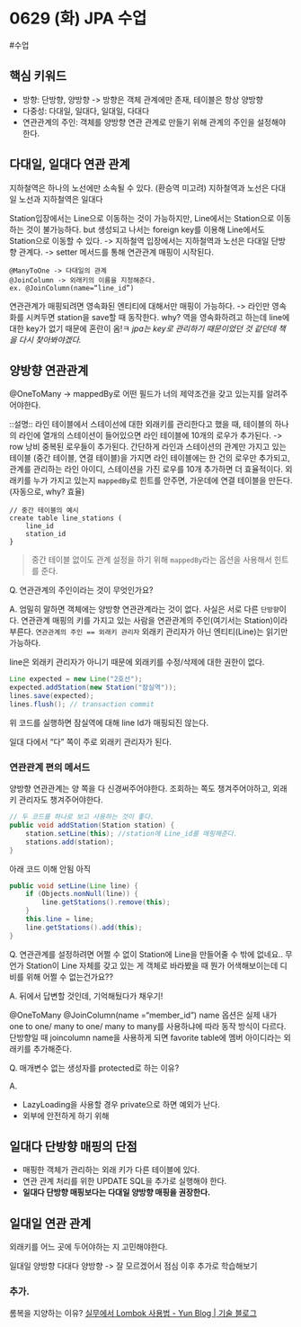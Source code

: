 # 0629 (화) JPA 수업
#수업

## 핵심 키워드
* 방향: 단방향, 양방향 -> 방향은 객체 관계에만 존재, 테이블은 항상 양방향
* 다중성: 다대일, 일대다, 일대일, 다대다
* 연관관계의 주인: 객체를 양방향 연관 관계로 만들기 위해 관계의 주인을 설정해야한다.

## 다대일, 일대다 연관 관계
지하철역은 하나의 노선에만 소속될 수 있다. (환승역 미고려)
지하철역과 노선은 다대일
노선과 지하철역은 일대다

Station입장에서는 Line으로 이동하는 것이 가능하지만, Line에서는 Station으로 이동하는 것이 불가능하다.
but 생성되고 나서는 foreign key를 이용해 Line에서도 Station으로 이동할 수 있다.
-> 지하철역 입장에서는 지하철역과 노선은 다대일 단방향 관계다.
-> setter 메서드를 통해 연관관계 매핑이 시작된다.

```text
@ManyToOne -> 다대일의 관계
@JoinColumn -> 외래키의 이름을 지정해준다.
ex. @JoinColumn(name=“line_id”)
```

연관관계가 매핑되려면 영속화된 엔티티에 대해서만 매핑이 가능하다.
-> 라인만 영속화를 시켜두면 station을 save할 때 동작한다.
why? 역을 영속화하려고 하는데 line에 대한 key가 없기 때문에 혼란이 옴!ㅋ
_jpa는 key로 관리하기 때문이었던 것 같던데 책을 다시 찾아봐야겠다._

## 양방향 연관관계
@OneToMany -> mappedBy로 어떤 필드가 너의 제약조건을 갖고 있는지를 알려주어야한다.

::설명::
라인 테이블에서 스테이선에 대한 외래키를 관리한다고 했을 때,
테이블의 하나의 라인에 열개의 스테이션이 들어있으면 라인 테이블에 10개의 로우가 추가된다. -> row 낭비 중복된 로우들이 추가된다.
간단하게 라인과 스테이션의 관계만 가지고 있는 테이블 (중간 테이블, 연결 테이블)을 가지면 라인 테이블에는 한 건의 로우만 추가되고, 관계를 관리하는 라인 아이디, 스테이션을 가진 로우를 10개 추가하면 더 효율적이다.
외래키를 누가 가지고 있는지 `mappedBy`로 힌트를 안주면, 가운데에 연결 테이블을 만든다.(자동으로, why? 효율)

``` 
// 중간 테이블의 예시
create table line_stations (
	line_id
	station_id
}
```

> 중간 테이블 없이도 관계 설정을 하기 위해 `mappedBy`라는 옵션을 사용해서 힌트를 준다.

Q.
연관관계의 주인이라는 것이 무엇인가요?

A.
엄밀히 말하면 객체에는 양방향 연관관계라는 것이 없다. 사실은 서로
다른 `단방향`이다.
연관관계 매핑의 키를 가지고 있는 사람을 연관관계의 주인(여기서는 Station)이라 부른다.
`연관관계의 주인 == 외래키 관리자`
외래키 관리자가 아닌 엔티티(Line)는 읽기만 가능하다.

line은 외래키 관리자가 아니기 때문에 외래키를 수정/삭제에 대한 권한이 없다.
```java
Line expected = new Line("2호선");
expected.addStation(new Station("잠실역"));
lines.save(expected);
lines.flush(); // transaction commit
```
위 코드를 실행하면 잠실역에 대해 line Id가 매핑되진 않는다.

일대 다에서 “다” 쪽이 주로 외래키 관리자가 된다.


### 연관관계 편의 메서드
양방향 연관관계는 양 쪽을 다 신경써주어야한다.
조회하는 쪽도 챙겨주어야하고, 외래키 관리자도 챙겨주어야한다.
```java
// 두 코드를 하나로 보고 사용하는 것이 좋다.
public void addStation(Station station) {
    station.setLine(this); //station에 Line_id를 매핑해준다.
    stations.add(station);
}
```

아래 코드 이해 안됨 아직
```java
public void setLine(Line line) {
    if (Objects.nonNull(line)) {
        line.getStations().remove(this);
    }
    this.line = line;
    line.getStations().add(this);
}
```


Q.
연관관계를 설정하려면 어쩔 수 없이 Station에 Line을 만들어줄 수 밖에 없네요.. 무언가 Station이 Line 자체를 갖고 있는 게 객체로 바라봤을 때 뭔가 어색해보이는데 디비를 위해 어쩔 수 없는건가요??

A.
뒤에서 답변할 것인데, 기억해뒀다가 채우기!

@OneToMany
@JoinColumn(name =“member_id”)
name 옵션은 실제 내가 one to one/ many to one/ many to many를 사용하냐에 따라 동작 방식이 다르다.
단방향일 때 joincolumn name을 사용하게 되면 favorite table에 멤버 아이디라는 외래키를 추가해준다.

Q.
매개변수 없는 생성자를 protected로 하는 이유?

A.
* LazyLoading을 사용할 경우 private으로 하면 예외가 난다.
* 외부에 안전하게 하기 위해

## 일대다 단방향 매핑의 단점
* 매핑한 객체가 관리하는 외래 키가 다른 테이블에 있다.
* 연관 관계 처리를 위한 UPDATE SQL을 추가로 실행해야 한다.
* **일대다 단방향 매핑보다는 다대일 양방향 매핑을 권장한다.**


## 일대일 연관 관계
외래키를 어느 곳에 두어야하는 지 고민해야한다.

일대일 양방향 다대다 양방향 -> 잘 모르겠어서 점심 이후 추가로 학습해보기


### 추가.
롬복을 지양하는 이유? [실무에서 Lombok 사용법 - Yun Blog | 기술 블로그](https://cheese10yun.github.io/lombok/)

